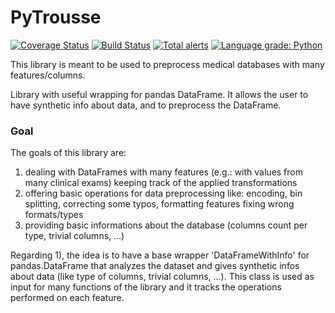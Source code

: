 # PyTrousse

[![Coverage Status](https://coveralls.io/repos/github/HK3-Lab-Team/pytrousse/badge.svg?branch=coveralls)](https://coveralls.io/github/HK3-Lab-Team/pytrousse?branch=master)
[![Build Status](https://travis-ci.com/HK3-Lab-Team/pytrousse.svg?branch=master)](https://travis-ci.com/HK3-Lab-Team/pytrousse)
[![Total alerts](https://img.shields.io/lgtm/alerts/g/HK3-Lab-Team/pytrousse.svg?logo=lgtm&logoWidth=18)](https://lgtm.com/projects/g/HK3-Lab-Team/pytrousse/alerts/)
[![Language grade: Python](https://img.shields.io/lgtm/grade/python/g/HK3-Lab-Team/pytrousse.svg?logo=lgtm&logoWidth=18)](https://lgtm.com/projects/g/HK3-Lab-Team/pytrousse/context:python)

This library is meant to be used to preprocess medical databases with many features/columns.

Library with useful wrapping for pandas DataFrame. It allows the user to have synthetic info about data, and to preprocess the DataFrame.


### Goal
The goals of this library are:
1. dealing with DataFrames with many features (e.g.: with values from many clinical exams) keeping track of 
the applied transformations
2. offering basic operations for data preprocessing like: encoding, bin splitting, correcting some typos, 
formatting features fixing wrong formats/types
3. providing basic informations about the database (columns count per type, trivial columns, ...)

Regarding 1), the idea is to have a base wrapper 'DataFrameWithInfo' for pandas.DataFrame that analyzes the dataset 
and gives synthetic infos about data (like type of columns, trivial columns, ...).
This class is used as input for many functions of the library and it tracks the operations performed on each feature.
